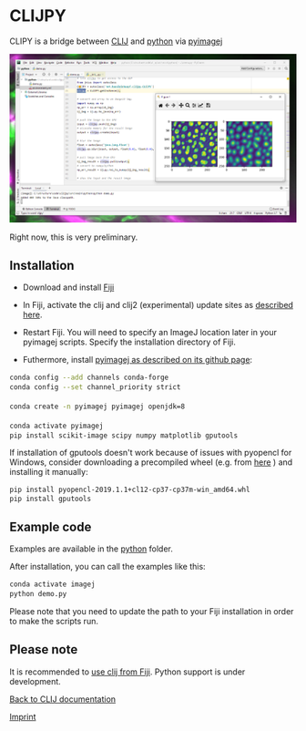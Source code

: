 # CLIJPY
CLIPY is a bridge between [CLIJ](https://clij.github.io) and 
[python](https://python.org) via 
[pyimagej](https://pypi.org/project/pyimagej/)

![Image](images/clijpy-screenshot.png)

Right now, this is very preliminary.

## Installation
* Download and install [Fiji](https://fiji.sc)
* In Fiji, activate the clij and clij2 (experimental) update sites as [described here](https://clij.github.io/clij-docs/installationInFiji). 
* Restart Fiji.
You will need to specify an ImageJ location later in your pyimagej scripts. Specify the installation directory of Fiji.

* Futhermore, install [pyimagej as described on its github page](https://github.com/imagej/pyimagej):
```bash
conda config --add channels conda-forge
conda config --set channel_priority strict

conda create -n pyimagej pyimagej openjdk=8

conda activate pyimagej
pip install scikit-image scipy numpy matplotlib gputools
```

If installation of gputools doesn't work because of issues with pyopencl for Windows, consider downloading a precompiled wheel (e.g. from [here](https://www.lfd.uci.edu/~gohlke/pythonlibs/#pyopencl) ) and installing it manually:

```
pip install pyopencl-2019.1.1+cl12-cp37-cp37m-win_amd64.whl
pip install gputools
```

## Example code
Examples are available in the [python](https://github.com/clij/clijpy/blob/master/python/) folder. 

After installation, you can call the examples like this:

```bash
conda activate imagej
python demo.py
```

Please note that you need to update the path to your Fiji installation in order to make the scripts run.

## Please note
It is recommended to [use clij from Fiji](https://clij.github.io/clij-docs/installationInFiji). 
Python support is under development.

[Back to CLIJ documentation](https://clij.github.io/)

[Imprint](https://clij.github.io/imprint)
